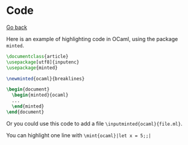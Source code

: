 # Code

[Go back](..#writing-documents)

Here is an example of highlighting code in OCaml, using the package `minted`.

```latex
\documentclass{article}
\usepackage[utf8]{inputenc}
\usepackage{minted}

\newminted{ocaml}{breaklines}

\begin{document}
  \begin{minted}{ocaml}
  ...
  \end{minted}
\end{document}
```

Or you could use this code to add a file
``\inputminted{ocaml}{file.ml}``.

You can highlight one line with
``\mint{ocaml}|let x = 5;;|``